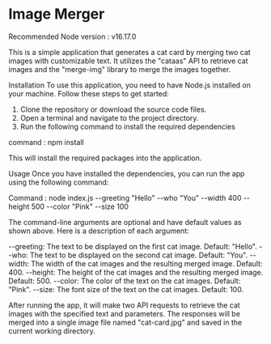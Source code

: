 # Image Merger
Recommended Node version : v16.17.0

This is a simple application that generates a cat card by merging two cat images with customizable text. 
It utilizes the "cataas" API to retrieve cat images and the "merge-img" library to merge the images together.

Installation
To use this application, you need to have Node.js installed on your machine. Follow these steps to get started:

1. Clone the repository or download the source code files.
2. Open a terminal and navigate to the project directory.
3. Run the following command to install the required dependencies

command : npm install

This will install the required packages into the application.

Usage
Once you have installed the dependencies, you can run the app using the following command:

Command : node index.js --greeting "Hello" --who "You" --width 400 --height 500 --color "Pink" --size 100

The command-line arguments are optional and have default values as shown above. Here is a description of each argument:

--greeting: The text to be displayed on the first cat image. Default: "Hello".
--who: The text to be displayed on the second cat image. Default: "You".
--width: The width of the cat images and the resulting merged image. Default: 400.
--height: The height of the cat images and the resulting merged image. Default: 500.
--color: The color of the text on the cat images. Default: "Pink".
--size: The font size of the text on the cat images. Default: 100.

After running the app, it will make two API requests to retrieve the cat images with the specified text and parameters. 
The responses will be merged into a single image file named "cat-card.jpg" and saved in the current working directory.
